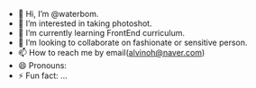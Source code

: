 - 👋 Hi, I’m @waterbom.
- 👀 I’m interested in taking photoshot.
- 🌱 I’m currently learning FrontEnd curriculum.
- 💞️ I’m looking to collaborate on fashionate or sensitive person.
- 📫 How to reach me by email(alvinoh@naver.com)
- 😄 Pronouns: 
- ⚡ Fun fact: ...

<!---
waterbom/waterbom is a ✨ special ✨ repository because its `README.md` (this file) appears on your GitHub profile.
You can click the Preview link to take a look at your changes.
--->
